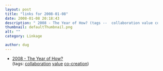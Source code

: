 ```yaml
---
layout: post
title: "links for 2008-01-08"
date: 2008-01-08 20:18:43
description: " 2008 - The Year of How? (tags --  collaboration value co-creation)&#8230;"
thumbnail: defaultThumbnail.png
alt: ""
category: Linkage

author: dug
---
```


<ul class="delicious">
	<li>
		<div class="delicious-link"><a href="http://www.collaboratemarketing.com/modernmarketing/2008/01/2008---the-year.html">2008 - The Year of How?</a></div>
		<div class="delicious-tags">(tags: <a href="http://del.icio.us/dug/collaboration">collaboration</a> <a href="http://del.icio.us/dug/value">value</a> <a href="http://del.icio.us/dug/co-creation">co-creation</a>)</div>
	</li>
</ul>
